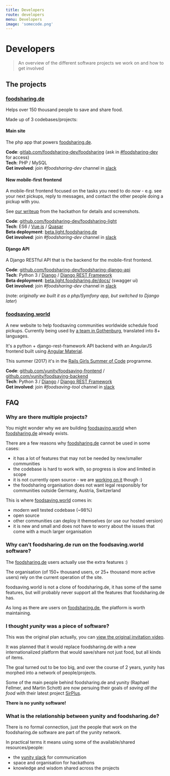 ```yaml
---
title: Developers
route: developers
menu: Developers
image: 'somecode.png'
---
```


# Developers

> An overview of the different software projects we work on and how to get involved

## The projects

### [foodsharing.de](https://foodsharing.de)

Helps over 150 thousand people to save and share food.

Made up of 3 codebases/projects:

#### Main site

The php app that powers [foodsharing.de](https://foodsharing.de).

**Code**: [gitlab.com/foodsharing-dev/foodsharing](https://gitlab.com/foodsharing-dev/foodsharing)
(ask in [#foodsharing-dev](https://slackin.yunity.org) for access)<br>
**Tech**: PHP / MySQL<br>
**Get involved**: join _#foodsharing-dev_ channel in [slack](https://slackin.yunity.org/)

#### New mobile-first frontend

A mobile-first frontend focused on the tasks you need to do _now_ -
e.g. see your next pickups, reply to messages, and contact the other people doing a pickup with you.

See [our writeup](https://devblog.foodsharing.de/2017/04/18/easter-foodsharing-hackathon.html) from the hackathon for details and screenshots.

**Code**: [github.com/foodsharing-dev/foodsharing-light](https://github.com/foodsharing-dev/foodsharing-light)<br>
**Tech**: ES6 / [Vue.js](https://vuejs.org/) / [Quasar](http://quasar-framework.org/)<br>
**Beta deployment**: [beta.light.foodsharing.de](https://beta.light.foodsharing.de)<br>
**Get involved**: join _#foodsharing-dev_ channel in [slack](https://slackin.yunity.org/)

#### Django API

A Django RESTful API that is the backend for the mobile-first frontend.

**Code**: [github.com/foodsharing-dev/foodsharing-django-api](https://github.com/foodsharing-dev/foodsharing-django-api)<br>
**Tech**: Python 3 / [Django](https://www.djangoproject.com/) / [Django REST Framework](http://www.django-rest-framework.org/)<br>
**Beta deployment**: [beta.light.foodsharing.de/docs/](https://beta.light.foodsharing.de/docs/) (swagger ui)<br>
**Get involved**: join _#foodsharing-dev_ channel in [slack](https://slackin.yunity.org/)

(note: _originally we built it as a php/Symfony app, but switched to Django later_)

### [foodsaving.world](https://foodsaving.world)

A new website to help foodsaving communities worldwide schedule food pickups. Currently being used by [a team in Gothenburg](https://foodsaving.today/en/blog/2017/04/27/foodsharing-gothenburg-part3), translated into 8+ languages.

It's a python + django-rest-framework API backend with an AngularJS frontend built using [Angular Material](https://material.angularjs.org/).

This summer (2017) it's in the [Rails Girls Summer of Code](https://teams.railsgirlssummerofcode.org/projects/129-foodsaving-and-foodsharing) programme.

**Code**: [github.com/yunity/foodsaving-frontend](https://github.com/yunity/foodsaving-frontend/) / [github.com/yunity/foodsaving-backend](https://github.com/yunity/foodsaving-backend/)<br>
**Tech**: Python 3 / [Django](https://www.djangoproject.com/) / [Django REST Framework](http://www.django-rest-framework.org/)<br>
**Get involved**: join _#foodsaving-tool_ channel in [slack](https://slackin.yunity.org/)

## FAQ

### Why are there multiple projects?

You might wonder why we are building [foodsaving.world](https://foodsaving.world)
when [foodsharing.de](https://foodsharing.de) already exists.

There are a few reasons why [foodsharing.de](https://foodsharing.de) cannot be used in some cases:
* it has a lot of features that may not be needed by new/smaller communities
* the codebase is hard to work with, so progress is slow and limited in scope
* it is not currently open source - we are [working on it](https://gitlab.com/foodsharing-dev/issues0/milestones/2) though :)
* the foodsharing organisation does not want legal responsibly for communities outside Germany, Austria, Switzerland

This is where [foodsaving.world](https://foodsaving.world) comes in:
* modern well tested codebase (~98%)
* open source
* other communities can deploy it themselves (or use our hosted version)
* it is new and small and does not have to worry about the issues that come with a much larger organisation

### Why can't foodsharing.de run on the foodsaving.world software?

The [foodsharing.de](https://foodsharing.de) users actually use the extra features :)

The organisation (of 150+ thousand users, or 25+ thousand more active users) rely on
the current operation of the site.

foodsaving.world is not a clone of foodsharing.de, it has some of the same features, but
will probably never support all the features that foodsharing.de has.

As long as there are users on [foodsharing.de](https://foodsharing.de), the platform is worth maintaining.

### I thought _yunity_ was a piece of software?

This was the original plan actually, you can [view the original invitation video](https://www.youtube.com/watch?v=kTh24fueZNI).

It was planned that it would replace foodsharing.de with a new internationalized platform that would save/share not just food, but all kinds of items.

The goal turned out to be too big, and over the course of 2 years, yunity has morphed into a network of people/projects.

Some of the main people behind foodsharing.de and yunity (Raphael Fellmer, and Martin Schott) are now persuing their goals of _saving all the food_ with their latest project [SirPlus](https://sirplus.de).

**There is no yunity software!**

### What is the relationship between yunity and foodsharing.de?

There is no formal connection, just the people that work on the foodsharing.de
software are part of the yunity network.

In practical terms it means using some of the available/shared resources/people:
* the [yunity slack](https://slackin.yunity.org) for communication
* space and organisation for hackathons
* knowledge and wisdom shared across the projects